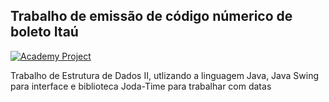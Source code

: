 ## Trabalho de emissão de código númerico de boleto Itaú

[![Academy Project](https://img.shields.io/badge/Academy-Project-informational.svg)](https://www.facebook.com/Curso-de-Ciência-da-Computação-470257173378377/)

Trabalho de Estrutura de Dados II, utlizando a linguagem Java, Java Swing para interface e biblioteca Joda-Time para trabalhar com datas
